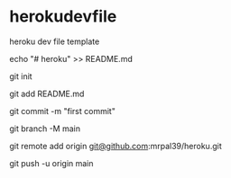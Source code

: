 # herokudevfile
heroku dev file template


echo "# heroku" >> README.md

git init

git add README.md


git commit -m "first commit"

git branch -M main



git remote add origin git@github.com:mrpal39/heroku.git

git push -u origin main
                
